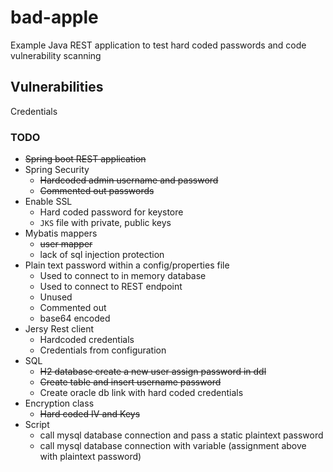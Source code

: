# bad-apple

Example Java REST application to test hard coded passwords and code vulnerability scanning

## Vulnerabilities
 
Credentials

### TODO

 - ~~Spring boot REST application~~
 - Spring Security
   - ~~Hardcoded admin username and password~~
   - ~~Commented out passwords~~
 - Enable SSL
   - Hard coded password for keystore
   - `JKS` file with private, public keys
 - Mybatis mappers
   - ~~user mapper~~
   - lack of sql injection protection
 - Plain text password within a config/properties file
     - Used to connect to in memory database
     - Used to connect to REST endpoint
     - Unused
     - Commented out
     - base64 encoded
 - Jersy Rest client
   - Hardcoded credentials
   - Credentials from configuration
 - SQL
   - ~~H2 database create a new user assign password in ddl~~
   - ~~Create table and insert username password~~
   - Create oracle db link with hard coded credentials
 - Encryption class
   - ~~Hard coded IV and Keys~~
- Script
   - call mysql database connection and pass a static plaintext password
   - call mysql database connection with variable (assignment above with plaintext password)
 

